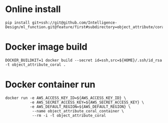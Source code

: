 # Online install

```
pip install git+ssh://git@github.com/Intelligence-Design/ml_function.git@feature/first#subdirectory=object_attribute/coral
```

# Docker image build

```
DOCKER_BUILDKIT=1 docker build --secret id=ssh,src=${HOME}/.ssh/id_rsa -t object_attribute_coral .
```

# Docker container run

```
docker run -e AWS_ACCESS_KEY_ID=${AWS_ACCESS_KEY_ID} \
           -e AWS_SECRET_ACCESS_KEY=${AWS_SECRET_ACCESS_KEY} \
           -e AWS_DEFAULT_REGION=${AWS_DEFAULT_REGION} \
            --name object_attribute_coral_container \
            --rm -i -t object_attribute_coral
```